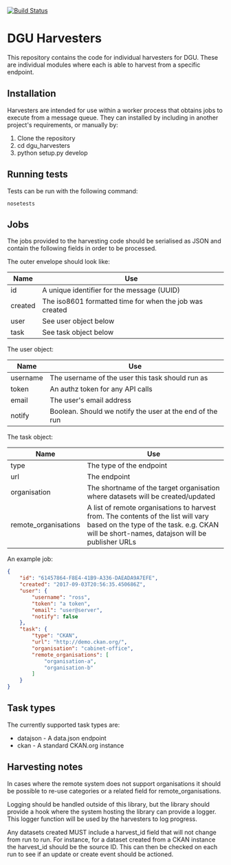 [![Build Status](https://travis-ci.org/datagovuk/dgu_harvesters.svg?branch=master)](https://travis-ci.org/datagovuk/dgu_harvesters)

# DGU Harvesters

This repository contains the code for individual harvesters for DGU.  These
are individual modules where each is able to harvest from a specific endpoint.

## Installation

Harvesters are intended for use within a worker process that obtains jobs
to execute from a message queue. They can installed by including in another
project's requirements, or manually by:

1. Clone the repository
2. cd dgu_harvesters
3. python setup.py develop


## Running tests

Tests can be run with the following command:

```nosetests```

## Jobs

The jobs provided to the harvesting code should be serialised as JSON and contain the following fields in order to be processed.

The outer envelope should look like:

|Name|Use|
|----|----|
|id|A unique identifier for the message (UUID)|
|created|The iso8601 formatted time for when the job was created|
|user|See user object below |
|task|See task object below |

The user object:

|Name|Use|
|----|----|
|username|The username of the user this task should run as|
|token|An authz token for any API calls|
|email|The user's email address|
|notify|Boolean. Should we notify the user at the end of the run|

The task object:

|Name|Use|
|----|----|
|type|The type of the endpoint|
|url|The endpoint|
|organisation|The shortname of the target organisation where datasets will be created/updated|
|remote_organisations|A list of remote organisations to harvest from. The contents of the list will vary based on the type of the task. e.g. CKAN will be short-names, datajson will be publisher URLs|

An example job:

```json
{
    "id": "61457864-F8E4-41B9-A336-DAEADA9A7EFE",
    "created": "2017-09-03T20:56:35.450686Z",
    "user": {
        "username": "ross",
        "token": "a token",
        "email": "user@server",
        "notify": false
    },
    "task": {
        "type": "CKAN",
        "url": "http://demo.ckan.org/",
        "organisation": "cabinet-office",
        "remote_organisations": [
            "organisation-a",
            "organisation-b"
        ]
    }
}
```

## Task types

The currently supported task types are:

* datajson - A data.json endpoint
* ckan - A standard CKAN.org instance

## Harvesting notes

In cases where the remote system does not support organisations it should be possible to re-use categories or a related field for remote_organisations.

Logging should be handled outside of this library, but the library should provide a hook where the system hosting the library can provide a logger.  This logger function will be used by the harvesters to log progress.

Any datasets created MUST include a harvest_id field that will not change from run to run.  For instance, for a dataset created from a CKAN instance the harvest_id should be the source ID.  This can then be checked on each run to see if an update or create event should be actioned.

